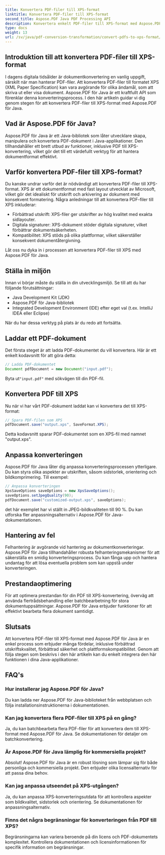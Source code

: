 ```yaml
---
title: Konvertera PDF-filer till XPS-format
linktitle: Konvertera PDF-filer till XPS-format
second_title: Aspose.PDF Java PDF Processing API
description: Konvertera enkelt PDF-filer till XPS-format med Aspose.PDF för Java. Lås upp förbättrad utskrift, säkerhet och kompatibilitet.
type: docs
weight: 13
url: /sv/java/pdf-conversion-transformation/convert-pdfs-to-xps-format/
---
```


## Introduktion till att konvertera PDF-filer till XPS-format

I dagens digitala tidsålder är dokumentkonvertering en vanlig uppgift, särskilt när man hanterar PDF-filer. Att konvertera PDF-filer till formatet XPS (XML Paper Specification) kan vara avgörande för olika ändamål, som att skriva ut eller visa dokument. Aspose.PDF för Java är ett kraftfullt API som förenklar denna konverteringsprocess. I den här artikeln guidar vi dig genom stegen för att konvertera PDF-filer till XPS-format med Aspose.PDF för Java.

## Vad är Aspose.PDF för Java?

Aspose.PDF för Java är ett Java-bibliotek som låter utvecklare skapa, manipulera och konvertera PDF-dokument i Java-applikationer. Den tillhandahåller ett brett utbud av funktioner, inklusive PDF till XPS-konvertering, vilket gör det till ett värdefullt verktyg för att hantera dokumentformat effektivt.

## Varför konvertera PDF-filer till XPS-format?

Du kanske undrar varför det är nödvändigt att konvertera PDF-filer till XPS-format. XPS är ett dokumentformat med fast layout utvecklat av Microsoft, vilket gör det idealiskt för utskrift och arkivering av dokument med konsekvent formatering. Några anledningar till att konvertera PDF-filer till XPS inkluderar:

- Förbättrad utskrift: XPS-filer ger utskrifter av hög kvalitet med exakta sidlayouter.
- Digitala signaturer: XPS-dokument stöder digitala signaturer, vilket förbättrar dokumentsäkerheten.
- Kompatibilitet: XPS stöds på olika plattformar, vilket säkerställer konsekvent dokumentåtergivning.

Låt oss nu dyka in i processen att konvertera PDF-filer till XPS med Aspose.PDF för Java.

## Ställa in miljön

Innan vi börjar måste du ställa in din utvecklingsmiljö. Se till att du har följande förutsättningar:

- Java Development Kit (JDK)
- Aspose.PDF för Java-bibliotek
- Integrated Development Environment (IDE) efter eget val (t.ex. IntelliJ IDEA eller Eclipse)

När du har dessa verktyg på plats är du redo att fortsätta.

## Laddar ett PDF-dokument

Det första steget är att ladda PDF-dokumentet du vill konvertera. Här är ett enkelt kodavsnitt för att göra detta:

```java
// Ladda PDF-dokumentet
Document pdfDocument = new Document("input.pdf");
```

 Byta ut`"input.pdf"` med sökvägen till din PDF-fil.

## Konvertera PDF till XPS

Nu när vi har vårt PDF-dokument laddat kan vi konvertera det till XPS-format:

```java
// Spara PDF-filen som XPS
pdfDocument.save("output.xps", SaveFormat.XPS);
```

Detta kodavsnitt sparar PDF-dokumentet som en XPS-fil med namnet "output.xps".

## Anpassa konverteringen

Aspose.PDF för Java låter dig anpassa konverteringsprocessen ytterligare. Du kan styra olika aspekter av utskriften, såsom sidstorlek, orientering och bildkomprimering. Till exempel:

```java
// Anpassa konverteringen
XpsSaveOptions saveOptions = new XpsSaveOptions();
saveOptions.setJpegQuality(90);
pdfDocument.save("customized-output.xps", saveOptions);
```

det här exemplet har vi ställt in JPEG-bildkvaliteten till 90 %. Du kan utforska fler anpassningsalternativ i Aspose.PDF för Java-dokumentationen.

## Hantering av fel

Felhantering är avgörande vid hantering av dokumentkonverteringar. Aspose.PDF för Java tillhandahåller robusta felhanteringsmekanismer för att säkerställa en smidig konverteringsprocess. Du kan fånga upp och hantera undantag för att lösa eventuella problem som kan uppstå under konverteringen.

## Prestandaoptimering

För att optimera prestandan för din PDF till XPS-konvertering, överväg att använda flertrådsbehandling eller batchbearbetning för stora dokumentuppsättningar. Aspose.PDF för Java erbjuder funktioner för att effektivt bearbeta flera dokument samtidigt.

## Slutsats

Att konvertera PDF-filer till XPS-format med Aspose.PDF för Java är en enkel process som erbjuder många fördelar, inklusive förbättrad utskriftskvalitet, förbättrad säkerhet och plattformskompatibilitet. Genom att följa stegen som beskrivs i den här artikeln kan du enkelt integrera den här funktionen i dina Java-applikationer.

## FAQ's

### Hur installerar jag Aspose.PDF för Java?

Du kan ladda ner Aspose.PDF för Java-biblioteket från webbplatsen och följa installationsinstruktionerna i dokumentationen.

### Kan jag konvertera flera PDF-filer till XPS på en gång?

Ja, du kan batchbearbeta flera PDF-filer för att konvertera dem till XPS-format med Aspose.PDF för Java. Se dokumentationen för detaljer om batchkonvertering.

### Är Aspose.PDF för Java lämplig för kommersiella projekt?

Absolut! Aspose.PDF för Java är en robust lösning som lämpar sig för både personliga och kommersiella projekt. Den erbjuder olika licensalternativ för att passa dina behov.

### Kan jag anpassa utseendet på XPS-utgången?

Ja, du kan anpassa XPS-konverteringsutdata för att kontrollera aspekter som bildkvalitet, sidstorlek och orientering. Se dokumentationen för anpassningsalternativ.

### Finns det några begränsningar för konverteringen från PDF till XPS?

Begränsningarna kan variera beroende på din licens och PDF-dokumentets komplexitet. Kontrollera dokumentationen och licensinformationen för specifik information om begränsningar.